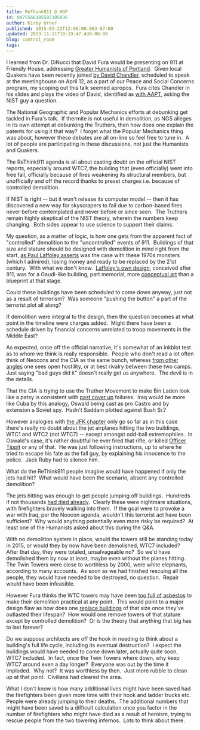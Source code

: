 ```yaml
---
title: ReThink911 @ HGP
id: 8475566185507305836
author: Kirby Urner
published: 2015-03-22T12:06:00.003-07:00
updated: 2023-11-11T10:19:47.430-08:00
blog: control_room
tags: 
---
```


[](https://www.flickr.com/photos/kirbyurner/albums/72157651439137916)

I learned from Dr. DiNucci that David Fura would be presenting on 911 at Friendly House, addressing [Greater Humanists of Portland](http://www.portlandhumanists.org/content/world-trade-center-911-cover).  Given local Quakers have been recently joined [by David Chandler](http://controlroom.blogspot.com/2014/11/wanderers-2014114.html), scheduled to speak at the meetinghouse on April 12, as a part of our Peace and Social Concerns program, my scoping out this talk seemed apropos.  Fura cites Chandler in his slides and plays the video of David, identified as [with AAPT](http://worldgame.blogspot.com/2010/07/physics-conference.html), asking the NIST guy a question.

The National Geographic and Popular Mechanics efforts at debunking get tackled in Fura's talk.  If thermite is not useful in demolition, as NGS alleges in its own attempt at debunking the Truthers, then how does one explain the patents for using it that way?  I forget what the Popular Mechanics thing was about, however these debates are all on-line so feel free to tune in.  A lot of people are participating in these discussions, not just the Humanists and Quakers.

The ReThink911 agenda is all about casting doubt on the official NIST reports, especially around WTC7, the building that (even officially) went into free fall, officially because of fires weakening its structural members, but unofficially and off the record thanks to preset charges i.e. because of controlled demolition.

If NIST is right -- but it won't release its computer model -- then it has discovered a new way for skyscrapers to fail due to carbon-based fires never before contemplated and never before or since seen.  The Truthers remain highly skeptical of the NIST theory, wherein the numbers keep changing.  Both sides appear to use science to support their claims.

My question, as a matter of logic, is how one gets from the apparent fact of "controlled" demolition to the "uncontrolled" events of 911.  Buildings of that size and stature should be designed with demolition in mind right from the start, [as Paul Laffoley asserts](http://911blogger.com/news/2007-12-01/wtc-architect-reveals-integral-demolition-charges) was the case with these 1970s monsters (which I admired), losing money and ready to be replaced by the 21st century.  With what we don't know.  [Laffoley's own design](http://controlroom.blogspot.com/2007/08/esozone.html), conceived after 911, was for a Gaudi-like building, part memorial, more [conceptual art](http://paullaffoley.net/writings-2/homage-to-gaudi/) than a blueprint at that stage.

Could these buildings have been scheduled to come down anyway, just not as a result of terrorism?  Was someone "pushing the button" a part of the terrorist plot all along?

If demolition were integral to the design, then the question becomes at what point in the timeline were charges added.  Might there have been a schedule driven by financial concerns unrelated to troop movements in the Middle East?

As expected, once off the official narrative, it's somewhat of an inkblot test as to whom we think is really responsible.  People who don't read a lot often think of Neocons and the CIA as the same bunch, whereas [from other angles](http://controlroom.blogspot.com/2006/01/power-of-nightmares-movie-review.html) one sees open hostility, or at best rivalry between these two camps.  Just saying "bad guys did it" doesn't really get us anywhere.  The devil is in the details.

That the CIA is trying to use the Truther Movement to make Bin Laden look like a patsy is consistent with [past cover up](http://mybizmo.blogspot.com/2006/08/blaming-castro.html) failures.  Iraq would be more like Cuba by this analogy, Oswald being cast as pro Castro and by extension a Soviet spy.  Hadn't Saddam plotted against Bush Sr.?

However analogies with [the JFK chapter](http://controlroom.blogspot.com/2013/05/murder-mystery.html) only go so far as in this case there's really no doubt about the jet airplanes hitting the two buildings, WTC1 and WTC2 (not WTC7) -- except amongst odd-ball extremophiles.  In Oswald's case, it's rather doubtful he ever fired that rifle, or killed [Officer Tippit](http://en.wikipedia.org/wiki/J._D._Tippit) or any of that.  He was just following instructions, up to where he tried to escape his fate as the fall guy, by explaining his innocence to the police.  Jack Ruby had to silence him.

What do the ReThink911 people imagine would have happened if only the jets had hit?  What would have been the scenario, absent any controlled demolition?

The jets hitting was enough to get people jumping off buildings.  Hundreds if not thousands [had died already](http://mybizmo.blogspot.com/2014/11/out-of-clear-blue-sky-movie-review.html).  Clearly these were nightmare situations, with firefighters bravely walking into them.  If the goal were to provoke a war with Iraq, per the Neocon agenda, wouldn't this terrorist act have been sufficient?  Why would anything potentially even more risky be required?  At least one of the Humanists asked about this during the Q&A.

With no demolition system in place, would the towers still be standing today in 2015, or would they by now have been demolished, WTC7 included?  After that day, they were totaled, unsalvageable no?  So we'd have demolished them by now at least, maybe even without the planes hitting.  The Twin Towers were close to worthless by 2000, were white elephants, according to many accounts.  As soon as we had finished rescuing all the people, they would have needed to be destroyed, no question.  Repair would have been infeasible.

However Fura thinks the WTC towers may have been [too full of asbestos](http://www.asbestos.com/world-trade-center/) to make their demolition practical at any point.  This would point to a major design flaw as how does one [replace buildings](http://mybizmo.blogspot.com/2015/03/insurgent-movie-review.html) of that size once they've outlasted their lifespan?  How would one remove towers of that stature except by controlled demolition?  Or is the theory that anything that big has to last forever?

Do we suppose architects are off the hook in needing to think about a building's full life cycle, including its eventual destruction?  I expect the buildings would have needed to come down later, actually quite soon, WTC7 included.  In fact, once the Twin Towers where down, why keep WTC7 around even a day longer?  Everyone was out by the time it imploded.  Why not?  It was worthless by then.  Just more rubble to clean up at that point.  Civilians had cleared the area.

What I don't know is how many additional lives might have been saved had the firefighters been given more time with their hook and ladder trucks etc.  People were already jumping to their deaths.  The additional numbers that might have been saved is a difficult calculation once you factor in the number of firefighters who might have died as a result of heroism, trying to rescue people from the two towering infernos.  Lots to think about there.